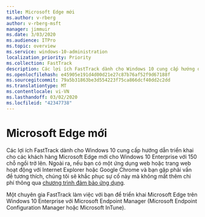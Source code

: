 ```yaml
---
title: Microsoft Edge mới
ms.author: v-rberg
author: v-rberg-msft
manager: jimmuir
ms.date: 3/03/2020
ms.audience: ITPro
ms.topic: overview
ms.service: windows-10-administration
localization_priority: Priority
ms.collection: FastTrack
description: Các lợi ích FastTrack dành cho Windows 10 cung cấp hướng dẫn triển khai cho các khách hàng Microsoft Edge mới cho Windows 10 Enterprise với 150 chỗ ngồi trở lên.
ms.openlocfilehash: e45905e191d4d00d21e27c87b76af52f9d67188f
ms.sourcegitcommit: 79a5b31863be3d554223f75ca866dcf40dd2c2dd
ms.translationtype: MT
ms.contentlocale: vi-VN
ms.lasthandoff: 03/02/2020
ms.locfileid: "42347738"
---
```

# <a name="the-new-microsoft-edge"></a>Microsoft Edge mới

Các lợi ích FastTrack dành cho Windows 10 cung cấp hướng dẫn triển khai cho các khách hàng Microsoft Edge mới cho Windows 10 Enterprise với 150 chỗ ngồi trở lên. Ngoài ra, nếu bạn có một ứng dụng web hoặc trang web hoạt động với Internet Explorer hoặc Google Chrome và bạn gặp phải vấn đề tương thích, chúng tôi sẽ khắc phục sự cố này mà không mất thêm chi phí thông qua [chương trình đảm bảo ứng dụng](Win-10-app-assure.md).

Một chuyên gia FastTrack làm việc với bạn để triển khai Microsoft Edge trên Windows 10 Enterprise với Microsoft Endpoint Manager (Microsoft Endpoint Configuration Manager hoặc Microsoft InTune).
